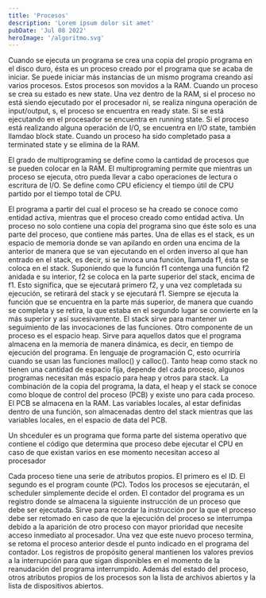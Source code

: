 ```yaml
---
title: 'Procesos'
description: 'Lorem ipsum dolor sit amet'
pubDate: 'Jul 08 2022'
heroImage: '/algoritmo.svg'
---
```


Cuando se ejecuta un programa se crea una copia del propio programa en el disco duro, ésta es un proceso creado por el programa que se acaba de iniciar. Se puede iniciar más instancias de un mismo programa creando así varios procesos. Estos procesos son movidos a la RAM. Cuando un proceso se crea su estado es new state. Una vez dentro de la RAM, si el proceso no está siendo ejecutado por el procesador ni, se realiza ninguna operación de input/output, s, el proceso se encuentra en ready state. Si se está ejecutando en el procesador se encuentra en running state. Si el proceso está realizando alguna operación de I/O, se encuentra en I/O state, también llamdao block state. Cuando un proceso ha sido completado pasa a terminated state y se elimina de la RAM.

El grado de multiprograming se define como la cantidad de procesos que se pueden colocar en la RAM. El multiprograming permite que mientras un proceso se ejecuta, otro pueda llevar a cabo operaciones de lectura o escritura de I/O. Se define como CPU eficiency el tiempo útil de CPU partido por el tiempo total de CPU.

El programa a partir del cual el proceso se ha creado se conoce como entidad activa, mientras que el proceso creado como entidad activa. Un proceso no solo contiene una copia del programa sino que éste solo es una parte del proceso, que contiene más partes. Una de ellas es el stack, es un espacio de memoria donde se van apilando en orden una encima de la anterior de manera que se van ejecutando en el orden inverso al que han entrado en el stack, es decir, si se invoca una función, llamada f1, ésta se coloca en el stack. Suponiendo que la función f1 contenga una función f2 anidada e su interior, f2 se coloca en la parte superior del stack, encima de f1. Esto significa, que se ejecutará primero f2, y una vez completada su ejecución, se retirará del stack y se ejecutará f1. Siempre se ejecuta la función que se encuentra en la parte más superior, de manera que cuando se completa y se retira, la que estaba en el segundo lugar se convierte en la más superior y así sucesivamente. El stack sirve para mantener un seguimiento de las invocaciones de las funciones. Otro componente de un proceso es el espacio heap. Sirve para aquellos datos que el programa almacena en la memoria de manera dinámica, es decir, en tiempo de ejecución del programa. En lenguaje de programación C, esto ocurriría cuando se usan las funciones malloc() y calloc(). Tanto heap como stack no tienen una cantidad de espacio fija, depende del cada proceso, algunos programas necesitan más espacio para heap y otros para stack. La combinación de la copia del programa, la data, el heap y el stack se conoce como bloque de control del proceso (PCB) y existe uno para cada proceso. El PCB se almacena en la RAM. Las variables locales, al estar definidas dentro de una función, son almacenadas dentro del stack mientras que las variables locales, en el espacio de data del PCB.

Un shceduler es un programa que forma parte del sistema operativo que contiene el código que determina que proceso debe ejecutar el CPU en caso de que existan varios en ese momento necesitan acceso al procesador

Cada proceso tiene una serie de atributos propios. El primero es el ID. El segundo es el program counte (PC). Todos los procesos se ejecutarán, el scheduler simplemente decide el orden. El contador del programa es un registro donde se almacena la siguiente instrucción de un proceso que debe ser ejecutada. Sirve para recordar la instrucción por la que el proceso debe ser retomado en caso de que la ejecución del proceso se interrumpa debido a la aparición de otro proceso con mayor prioridad que necesite acceso inmediato al procesador. Una vez que este nuevo proceso termina, se retoma el proceso anterior desde el punto indicado en el programa del contador. Los registros de propósito general mantienen los valores previos a la interrupción para que sigan disponibles en el momento de la reanudación del programa interrumpido. Además del estado del proceso, otros atributos propios de los procesos son la lista de archivos abiertos y la lista de dispositivos abiertos.